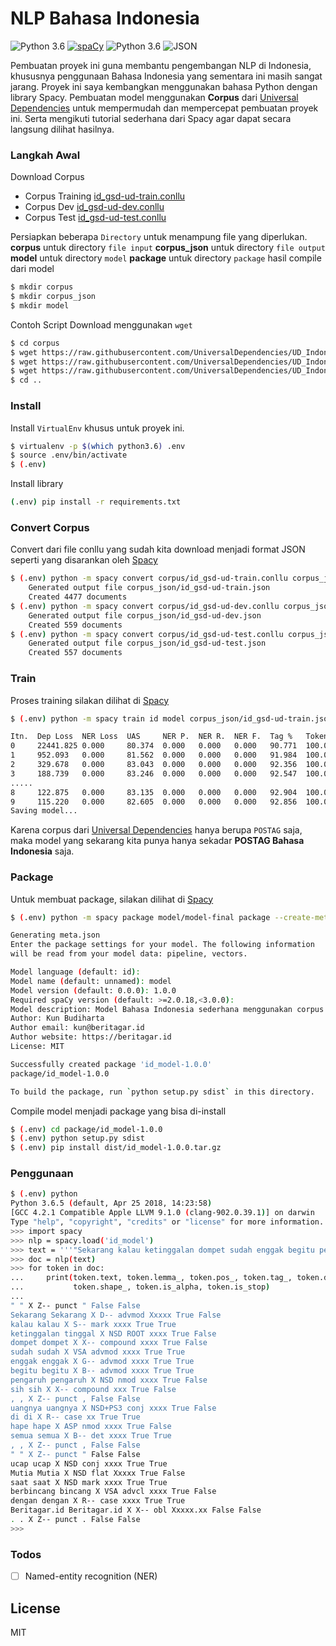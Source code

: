 # NLP Bahasa Indonesia
![Python 3.6](https://img.shields.io/badge/python-3.6-3776AB.svg?style=flat-square&logo=python) [![spaCy](https://img.shields.io/badge/built%20with-spaCy-09a3d5.svg?style=flat-square&logo=python)](https://spacy.io) ![Python 3.6](https://img.shields.io/badge/spacy-v2.0.18-09a3d5.svg?style=flat-square&logo=python)   ![JSON](https://img.shields.io/badge/output-JSON-000000.svg?style=flat-square&logo=json) 

Pembuatan proyek ini guna membantu pengembangan NLP di Indonesia, khususnya penggunaan Bahasa Indonesia yang sementara ini masih sangat jarang.
Proyek ini saya kembangkan menggunakan bahasa Python dengan library Spacy. Pembuatan model menggunakan **Corpus** dari [Universal Dependencies](https://github.com/UniversalDependencies/UD_Indonesian-GSD) untuk mempermudah dan mempercepat pembuatan proyek ini. Serta mengikuti tutorial sederhana dari Spacy agar dapat secara langsung dilihat hasilnya.

### Langkah Awal
Download Corpus
- Corpus Training [id_gsd-ud-train.conllu](https://raw.githubusercontent.com/UniversalDependencies/UD_Indonesian-GSD/master/id_gsd-ud-train.conllu)
- Corpus Dev [id_gsd-ud-dev.conllu](https://raw.githubusercontent.com/UniversalDependencies/UD_Indonesian-GSD/master/id_gsd-ud-dev.conllu)
- Corpus Test [id_gsd-ud-test.conllu](https://raw.githubusercontent.com/UniversalDependencies/UD_Indonesian-GSD/master/id_gsd-ud-test.conllu)

Persiapkan beberapa `Directory` untuk menampung file yang diperlukan.
**corpus** untuk directory `file input`
**corpus_json** untuk directory `file output`
**model** untuk directory `model`
**package** untuk directory `package` hasil compile dari model
```bash
$ mkdir corpus
$ mkdir corpus_json
$ mkdir model
```
Contoh Script Download menggunakan `wget`
```bash
$ cd corpus
$ wget https://raw.githubusercontent.com/UniversalDependencies/UD_Indonesian-GSD/master/id_gsd-ud-train.conllu
$ wget https://raw.githubusercontent.com/UniversalDependencies/UD_Indonesian-GSD/master/id_gsd-ud-dev.conllu
$ wget https://raw.githubusercontent.com/UniversalDependencies/UD_Indonesian-GSD/master/id_gsd-ud-test.conllu
$ cd ..
```

### Install
Install `VirtualEnv` khusus untuk proyek ini.
```bash
$ virtualenv -p $(which python3.6) .env
$ source .env/bin/activate
$ (.env)
```
Install library
```bash
(.env) pip install -r requirements.txt
```

### Convert Corpus
Convert dari file conllu yang sudah kita download menjadi format JSON seperti yang disarankan oleh [Spacy](https://spacy.io/api/cli#convert)
```bash
$ (.env) python -m spacy convert corpus/id_gsd-ud-train.conllu corpus_json
    Generated output file corpus_json/id_gsd-ud-train.json
    Created 4477 documents
$ (.env) python -m spacy convert corpus/id_gsd-ud-dev.conllu corpus_json
    Generated output file corpus_json/id_gsd-ud-dev.json
    Created 559 documents
$ (.env) python -m spacy convert corpus/id_gsd-ud-test.conllu corpus_json
    Generated output file corpus_json/id_gsd-ud-test.json
    Created 557 documents
```
### Train
Proses training silakan dilihat di [Spacy](https://spacy.io/api/cli#train)
```bash
$ (.env) python -m spacy train id model corpus_json/id_gsd-ud-train.json corpus_json/id_gsd-ud-dev.json --n-iter 10

Itn.  Dep Loss  NER Loss  UAS     NER P.  NER R.  NER F.  Tag %   Token %  CPU WPS  GPU WPS
0     22441.825 0.000     80.374  0.000   0.000   0.000   90.771  100.000  4939.6   0.0 
1     952.093   0.000     81.562  0.000   0.000   0.000   91.984  100.000  5037.7   0.0
2     329.678   0.000     83.043  0.000   0.000   0.000   92.356  100.000  5042.8   0.0
3     188.739   0.000     83.246  0.000   0.000   0.000   92.547  100.000  5284.3   0.0 
.....
8     122.875   0.000     83.135  0.000   0.000   0.000   92.904  100.000  3876.8   0.0
9     115.220   0.000     82.605  0.000   0.000   0.000   92.856  100.000  4696.3   0.0
Saving model...
```
Karena corpus dari [Universal Dependencies](https://github.com/UniversalDependencies/UD_Indonesian-GSD) hanya berupa `POSTAG` saja, maka model yang sekarang kita punya hanya sekadar **POSTAG Bahasa Indonesia** saja.
### Package
Untuk membuat package, silakan dilihat di [Spacy](https://spacy.io/api/cli#package)
```bash
$ (.env) python -m spacy package model/model-final package --create-meta 

Generating meta.json
Enter the package settings for your model. The following information
will be read from your model data: pipeline, vectors.

Model language (default: id): 
Model name (default: unnamed): model
Model version (default: 0.0.0): 1.0.0 
Required spaCy version (default: >=2.0.18,<3.0.0): 
Model description: Model Bahasa Indonesia sederhana menggunakan corpus Universal Dependencies
Author: Kun Budiharta
Author email: kun@beritagar.id
Author website: https://beritagar.id
License: MIT

Successfully created package 'id_model-1.0.0'
package/id_model-1.0.0

To build the package, run `python setup.py sdist` in this directory.
```
Compile model menjadi package yang bisa di-install
```bash
$ (.env) cd package/id_model-1.0.0
$ (.env) python setup.py sdist
$ (.env) pip install dist/id_model-1.0.0.tar.gz
```

### Penggunaan
```bash
$ (.env) python
Python 3.6.5 (default, Apr 25 2018, 14:23:58) 
[GCC 4.2.1 Compatible Apple LLVM 9.1.0 (clang-902.0.39.1)] on darwin
Type "help", "copyright", "credits" or "license" for more information.
>>> import spacy
>>> nlp = spacy.load('id_model')
>>> text = '''"Sekarang kalau ketinggalan dompet sudah enggak begitu pengaruh sih, uangnya di hape semua," ucap Mutia saat berbincang dengan Beritagar.id.'''
>>> doc = nlp(text)
>>> for token in doc:
...     print(token.text, token.lemma_, token.pos_, token.tag_, token.dep_,
...           token.shape_, token.is_alpha, token.is_stop)
... 
" " X Z-- punct " False False
Sekarang Sekarang X D-- advmod Xxxxx True False
kalau kalau X S-- mark xxxx True True
ketinggalan tinggal X NSD ROOT xxxx True False
dompet dompet X X-- compound xxxx True False
sudah sudah X VSA advmod xxxx True True
enggak enggak X G-- advmod xxxx True True
begitu begitu X B-- advmod xxxx True True
pengaruh pengaruh X NSD nmod xxxx True False
sih sih X X-- compound xxx True False
, , X Z-- punct , False False
uangnya uangnya X NSD+PS3 conj xxxx True False
di di X R-- case xx True True
hape hape X ASP nmod xxxx True False
semua semua X B-- det xxxx True True
, , X Z-- punct , False False
" " X Z-- punct " False False
ucap ucap X NSD conj xxxx True True
Mutia Mutia X NSD flat Xxxxx True False
saat saat X NSD mark xxxx True True
berbincang bincang X VSA advcl xxxx True False
dengan dengan X R-- case xxxx True True
Beritagar.id Beritagar.id X X-- obl Xxxxx.xx False False
. . X Z-- punct . False False
>>> 
```
### Todos

- [ ] Named-entity recognition (NER) 

License
----
MIT



